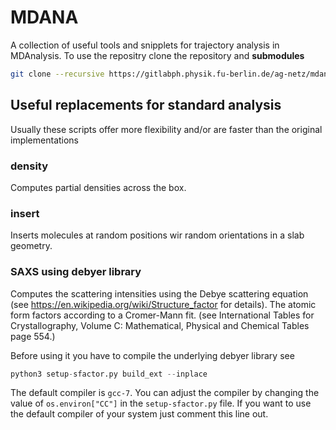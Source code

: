 # MDANA
A collection of useful tools and snipplets for trajectory analysis in MDAnalysis. To use the repositry clone the 
repository and __submodules__

```bash
git clone --recursive https://gitlabph.physik.fu-berlin.de/ag-netz/mdana.git
```

## Useful replacements for standard analysis

Usually these scripts offer more flexibility and/or are faster than the original implementations

### density

Computes partial densities across the box.


### insert

Inserts molecules at random positions wir random orientations in a slab geometry.


### SAXS using debyer library

Computes the scattering intensities using the Debye scattering equation
(see https://en.wikipedia.org/wiki/Structure_factor for details). The
atomic form factors according to a Cromer-Mann fit.
(see International Tables for Crystallography,
  Volume C: Mathematical, Physical and Chemical Tables page 554.)

Before using it you have to compile the underlying debyer library see 

```python
python3 setup-sfactor.py build_ext --inplace
```

The default compiler is `gcc-7`. You can adjust the compiler by changing the value of
`os.environ["CC"]` in the `setup-sfactor.py` file. If you want to use the default compiler of your
system just comment this line out.
